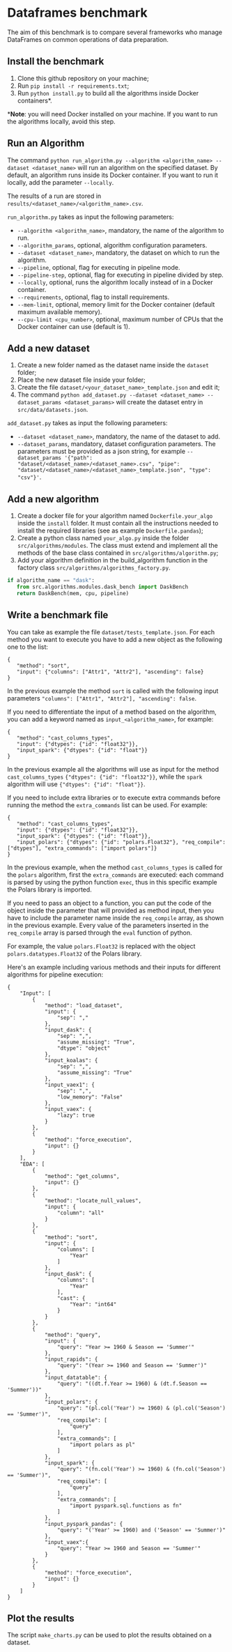 # Dataframes benchmark
The aim of this benchmark is to compare several frameworks who manage DataFrames on common operations of data preparation.

## Install the benchmark
1. Clone this github repository on your machine;
2. Run `pip install -r requirements.txt`;
3. Run `python install.py` to build all the algorithms inside Docker containers\*.

\***Note**: you will need Docker installed on your machine. If you want to run the algorithms locally, avoid this step.

## Run an Algorithm

The command `python run_algorithm.py --algorithm <algorithm_name> --dataset <dataset_name>` will run an algorithm on the specified dataset. By default, an algorithm runs inside its Docker container. If you want to run it locally, add the parameter `--locally`.

The results of a run are stored in `results/<dataset_name>/<algorithm_name>.csv`.

`run_algorithm.py` takes as input the following parameters:

- `--algorithm <algorithm_name>`, mandatory, the name of the algorithm to run.
- `--algorithm_params`, optional, algorithm configuration parameters.
- `--dataset <dataset_name>`, mandatory, the dataset on which to run the algorithm.
- `--pipeline`, optional, flag for executing in pipeline mode.
- `--pipeline-step`, optional, flag for executing in pipeline divided by step.
- `--locally`, optional, runs the algorithm locally instead of in a Docker container.
- `--requirements`, optional, flag to install requirements.
- `--mem-limit`, optional, memory limit for the Docker container (default maximum available memory).
- `--cpu-limit <cpu_number>`, optional, maximum number of CPUs that the Docker container can use (default is 1).

## Add a new dataset
1. Create a new folder named as the dataset name inside the `dataset` folder;
2. Place the new dataset file inside your folder;
3. Create the file `dataset/<your_dataset_name>_template.json` and edit it;
4. The command `python add_dataset.py --dataset <dataset_name> --dataset_params <dataset_params>` will create the dataset entry in `src/data/datasets.json`.

`add_dataset.py` takes as input the following parameters:
- `--dataset <dataset_name>`, mandatory, the name of the dataset to add.
- `--dataset_params`, mandatory, dataset configuration parameters. The parameters must be provided as a json string, for example `--dataset_params '{"path": "dataset/<dataset_name>/<dataset_name>.csv", "pipe": "dataset/<dataset_name>/<dataset_name>_template.json", "type": "csv"}'`.


## Add a new algorithm
1. Create a docker file for your algorithm named `Dockerfile.your_algo` inside the `install` folder. It must contain all the instructions needed to install the required libraries (see as example `Dockerfile.pandas`);
2. Create a python class named `your_algo.py` inside the folder `src/algorithms/modules`. The class must extend and implement all the methods of the base class contained in `src/algorithms/algorithm.py`;
3. Add your algorithm definition in the build_algorithm function in the factory class `src/algorithms/algorithms_factory.py`.
```python
if algorithm_name == "dask":
   from src.algorithms.modules.dask_bench import DaskBench
   return DaskBench(mem, cpu, pipeline)
```

## Write a benchmark file

You can take as example the file `dataset/tests_template.json`.
For each method you want to execute you have to add a new object as the following one to the list:
```
{
   "method": "sort",
   "input": {"columns": ["Attr1", "Attr2"], "ascending": false}
}
```
In the previous example the method `sort` is called with the following input parameters `"columns": ["Attr1", "Attr2"], "ascending": false`.

If you need to differentiate the input of a method based on the algorithm, you can add a keyword named as `input_<algorithm_name>`, for example:
```
{
   "method": "cast_columns_types",
   "input": {"dtypes": {"id": "float32"}},
   "input_spark": {"dtypes": {"id": "float"}}
}
```
In the previous example all the algorithms will use as input for the method `cast_columns_types` `{"dtypes": {"id": "float32"}}`, while the `spark` algorithm will use `{"dtypes": {"id": "float"}}`.

If you need to include extra libraries or to execute extra commands before running the method the `extra_commands` list can be used. For example:
```
{
   "method": "cast_columns_types",
   "input": {"dtypes": {"id": "float32"}},
   "input_spark": {"dtypes": {"id": "float"}},
   "input_polars": {"dtypes": {"id": "polars.Float32"}, "req_compile": ["dtypes"], "extra_commands": ["import polars"]}
}
```
In the previous example, when the method `cast_columns_types` is called for the `polars` algorithm, first the `extra_commands` are executed: each command is parsed by using the python function `exec`, thus in this specific example the Polars library is imported.

If you need to pass an object to a function, you can put the code of the object inside the parameter that will provided as method input, then you have to include the parameter name inside the `req_compile` array, as shown in the previous example.
Every value of the parameters inserted in the `req_compile` array is parsed through the `eval` function of python.

For example, the value `polars.Float32` is replaced with the object `polars.datatypes.Float32` of the Polars library.

Here's an example including various methods and their inputs for different algorithms for pipeline execution:
```
{
    "Input": [
        {
            "method": "load_dataset",
            "input": {
                "sep": ","
            },
            "input_dask": {
                "sep": ",",
                "assume_missing": "True",
                "dtype": "object"
            },
            "input_koalas": {
                "sep": ",",
                "assume_missing": "True"
            },
            "input_vaex1": {
                "sep": ",",
                "low_memory": "False"
            },
            "input_vaex": {
                "lazy": true
            }
        },
        {
            "method": "force_execution",
            "input": {}
        }
    ],
    "EDA": [
        {
            "method": "get_columns",
            "input": {}
        },
        {
            "method": "locate_null_values",
            "input": {
                "column": "all"
            }
        },
        {
            "method": "sort",
            "input": {
                "columns": [
                    "Year"
                ]
            },
            "input_dask": {
                "columns": [
                    "Year"
                ],
                "cast": {
                    "Year": "int64"
                }
            }
        },
        {
            "method": "query",
            "input": {
                "query": "Year >= 1960 & Season == 'Summer'"
            },
            "input_rapids": {
                "query": "(Year >= 1960 and Season == 'Summer')"
            },
            "input_datatable": {
                "query": "((dt.f.Year >= 1960) & (dt.f.Season == 'Summer'))"
            },
            "input_polars": {
                "query": "(pl.col('Year') >= 1960) & (pl.col('Season') == 'Summer')",
                "req_compile": [
                    "query"
                ],
                "extra_commands": [
                    "import polars as pl"
                ]
            },
            "input_spark": {
                "query": "(fn.col('Year') >= 1960) & (fn.col('Season') == 'Summer')",
                "req_compile": [
                    "query"
                ],
                "extra_commands": [
                    "import pyspark.sql.functions as fn"
                ]
            },
            "input_pyspark_pandas": {
                "query": "('Year' >= 1960) and ('Season' == 'Summer')"
            },            
            "input_vaex":{
                "query": "Year >= 1960 and Season == 'Summer'"
            }
        },
        {
            "method": "force_execution",
            "input": {}
        }
    ]
}
```

## Plot the results
The script `make_charts.py` can be used to plot the results obtained on a dataset.